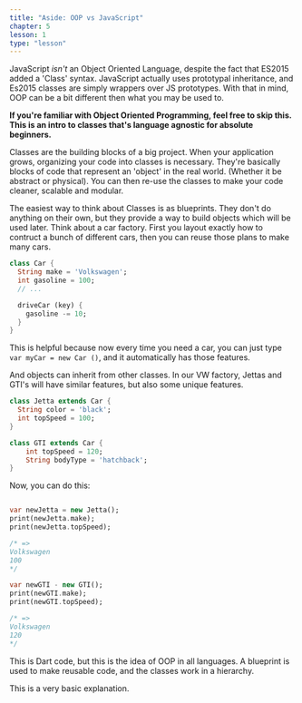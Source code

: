 ```yaml
---
title: "Aside: OOP vs JavaScript"
chapter: 5
lesson: 1
type: "lesson"
---
```


JavaScript *isn't* an Object Oriented Language, despite the fact that ES2015 added a 'Class' syntax. JavaScript actually uses prototypal inheritance, and Es2015 classes are simply wrappers over JS prototypes. With that in mind, OOP can be a bit different then what you may be used to.

**If you're familiar with Object Oriented Programming, feel free to skip this. This is an intro to classes that's language agnostic for absolute beginners.**

Classes are the building blocks of a big project. When your application grows, organizing your code into classes is necessary. They're basically blocks of code that represent an 'object' in the real world. (Whether it be abstract or physical). You can then re-use the classes to make your code cleaner, scalable and modular.

The easiest way to think about Classes is as blueprints. They don't do anything on their own, but they provide a way to build objects which will be used later. Think about a car factory. First you layout exactly how to contruct a bunch of different cars, then you can reuse those plans to make many cars.

```dart
class Car {
  String make = 'Volkswagen';
  int gasoline = 100;
  // ...

  driveCar (key) {
    gasoline -= 10;
  }
}
```

This is helpful because now every time you need a car, you can just type `var myCar = new Car ()`, and it automatically has those features.

And objects can inherit from other classes. In our VW factory, Jettas and GTI's will have similar features, but also some unique features.

```dart
class Jetta extends Car {
  String color = 'black';
  int topSpeed = 100;
}

class GTI extends Car {
    int topSpeed = 120;
    String bodyType = 'hatchback';
}
```

Now, you can do this:

```dart

var newJetta = new Jetta();
print(newJetta.make);
print(newJetta.topSpeed);

/* =>
Volkswagen
100
*/

var newGTI - new GTI();
print(newGTI.make);
print(newGTI.topSpeed);

/* =>
Volkswagen
120
*/
```


This is Dart code, but this is the idea of OOP in all languages. A blueprint is used to make reusable code, and the classes work in a hierarchy.

This is a very basic explanation.
